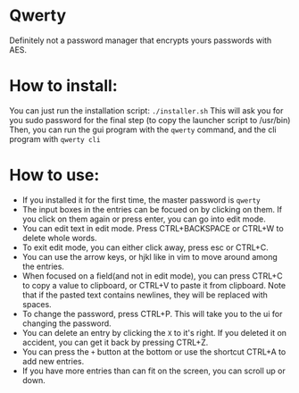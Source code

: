 # Qwerty
Definitely not a password manager that encrypts yours passwords with AES.

# How to install:
You can just run the installation script:
`./installer.sh`
This will ask you for you sudo password for the final step (to copy the launcher script to /usr/bin)
Then, you can run the gui program with the `qwerty` command, and the cli program with `qwerty cli`

# How to use:
- If you installed it for the first time, the master password is `qwerty`
- The input boxes in the entries can be focued on by clicking on them. If you click on them again or press enter, you can go into edit mode.
- You can edit text in edit mode. Press CTRL+BACKSPACE or CTRL+W to delete whole words.
- To exit edit mode, you can either click away, press esc or CTRL+C.
- You can use the arrow keys, or hjkl like in vim to move around among the entries.
- When focused on a field(and not in edit mode), you can press CTRL+C to copy a value to clipboard, or CTRL+V to paste it from clipboard. Note that if the pasted text contains newlines, they will be replaced with spaces.
- To change the password, press CTRL+P. This will take you to the ui for changing the password.
- You can delete an entry by clicking the `X` to it's right. If you deleted it on accident, you can get it back by pressing CTRL+Z.
- You can press the `+` button at the bottom or use the shortcut CTRL+A to add new entries.
- If you have more entries than can fit on the screen, you can scroll up or down.

